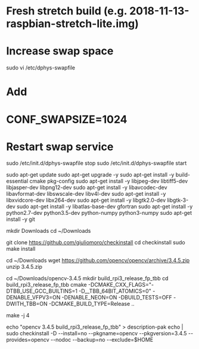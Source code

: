 # Fresh stretch build (e.g. 2018-11-13-raspbian-stretch-lite.img)

# Increase swap space

sudo vi /etc/dphys-swapfile

# Add
# CONF_SWAPSIZE=1024

# Restart swap service
sudo /etc/init.d/dphys-swapfile stop
sudo /etc/init.d/dphys-swapfile start

sudo apt-get update
sudo apt-get upgrade -y
sudo apt-get install -y build-essential cmake pkg-config
sudo apt-get install -y libjpeg-dev libtiff5-dev libjasper-dev libpng12-dev
sudo apt-get install -y libavcodec-dev libavformat-dev libswscale-dev libv4l-dev
sudo apt-get install -y libxvidcore-dev libx264-dev
sudo apt-get install -y libgtk2.0-dev libgtk-3-dev
sudo apt-get install -y libatlas-base-dev gfortran
sudo apt-get install -y python2.7-dev python3.5-dev python-numpy python3-numpy
sudo apt-get install -y git

mkdir Downloads
cd ~/Downloads

git clone https://github.com/giuliomoro/checkinstall
cd checkinstall
sudo make install

cd ~/Downloads
wget https://github.com/opencv/opencv/archive/3.4.5.zip
unzip 3.4.5.zip

cd ~/Downloads/opencv-3.4.5
mkdir build_rpi3_release_fp_tbb
cd build_rpi3_release_fp_tbb
cmake -DCMAKE_CXX_FLAGS="-DTBB_USE_GCC_BUILTINS=1 -D__TBB_64BIT_ATOMICS=0" -DENABLE_VFPV3=ON -DENABLE_NEON=ON -DBUILD_TESTS=OFF -DWITH_TBB=ON -DCMAKE_BUILD_TYPE=Release ..

make -j 4

echo "opencv 3.4.5 build_rpi3_release_fp_tbb" > description-pak
echo | sudo checkinstall -D --install=no --pkgname=opencv --pkgversion=3.4.5 --provides=opencv --nodoc --backup=no --exclude=$HOME

